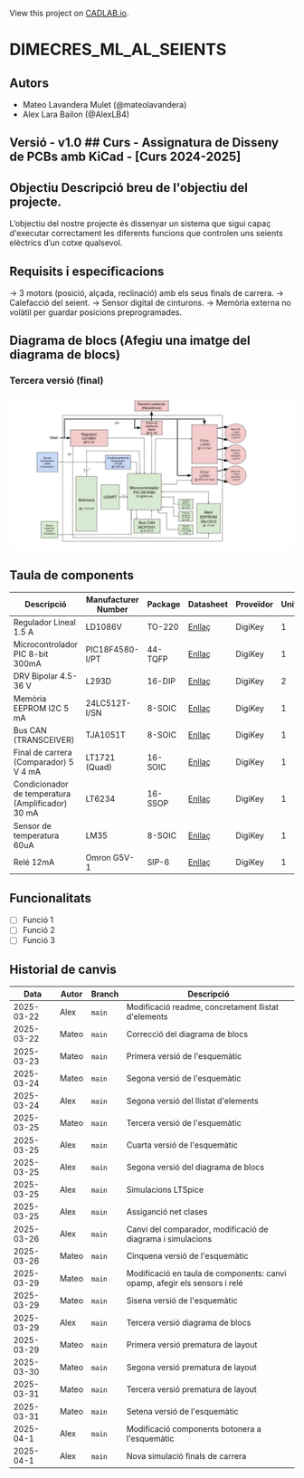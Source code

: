 View this project on [CADLAB.io](https://cadlab.io/project/28988). 

# DIMECRES_ML_AL_SEIENTS
## Autors
- Mateo Lavandera Mulet (@mateolavandera)
- Alex Lara Bailon (@AlexLB4)

## Versió - v1.0 ## Curs - Assignatura de Disseny de PCBs amb KiCad - [Curs 2024-2025]

## Objectiu Descripció breu de l'objectiu del projecte.
L’objectiu del nostre projecte és dissenyar un sistema que sigui capaç d'executar correctament les diferents funcions que controlen uns seients elèctrics d’un cotxe qualsevol.

## Requisits i especificacions
→ 3 motors (posició, alçada, reclinació) amb els seus finals de carrera. 
→ Calefacció del seient. 
→ Sensor digital de cinturons. 
→ Memòria externa no volàtil per guardar posicions preprogramades.

## Diagrama de blocs (Afegiu una imatge del diagrama de blocs)
### Tercera versió (final)
![Diagrama de blocs](Diagrama%20de%20blocs%20EdD%203.jpg)

## Taula de components
| Descripció | Manufacturer Number | Package | Datasheet | Proveïdor | Unitats |
|------------|--------------------|---------|----------|----------|---------|
| Regulador Lineal 1.5 A  | LD1086V | TO-220 | [Enllaç](https://www.st.com/content/ccc/resource/technical/document/datasheet/53/db/00/58/09/98/4b/36/CD00001884.pdf/files/CD00001884.pdf/jcr:content/translations/en.CD00001884.pdf) | DigiKey | 1 |
| Microcontrolador PIC 8-bit 300mA | PIC18F4580-I/PT | 44-TQFP | [Enllaç](https://ww1.microchip.com/downloads/en/DeviceDoc/39637d.pdf) | DigiKey | 1 |
| DRV Bipolar 4.5-36 V  | L293D | 16-DIP | [Enllaç](https://www.st.com/content/ccc/resource/technical/document/datasheet/04/ac/22/f9/20/5d/43/a1/CD00000059.pdf/files/CD00000059.pdf/jcr:content/translations/en.CD00000059.pdf) | DigiKey | 2 |
| Memòria EEPROM I2C 5 mA  | 24LC512T-I/SN | 8-SOIC | [Enllaç](https://ww1.microchip.com/downloads/en/DeviceDoc/24AA512-24LC512-24FC512-512K-Bit-I2C-Serial-EEPROM-20001754Q.pdf) | DigiKey | 1 |
| Bus CAN (TRANSCEIVER) | TJA1051T	| 8-SOIC | [Enllaç](https://www.nxp.com/docs/en/data-sheet/TJA1051.pdf) | DigiKey | 1 |
| Final de carrera (Comparador) 5 V 4 mA  | LT1721 (Quad) | 16-SOIC | [Enllaç](https://www.analog.com/media/en/technical-documentation/data-sheets/17201fc.pdf) | DigiKey | 1 |
| Condicionador de temperatura (Amplificador) 30 mA  | LT6234 | 16-SSOP | [Enllaç](https://www.analog.com/media/en/technical-documentation/data-sheets/623345fc.pdf) | DigiKey | 1 |
| Sensor de temperatura 60uA | LM35 | 8-SOIC | [Enllaç](https://www.ti.com/lit/ds/symlink/lm35.pdf) | DigiKey | 1 |
| Relé 12mA | Omron G5V-1 | SIP-6 | [Enllaç](https://omronfs.omron.com/en_US/ecb/products/pdf/en-g5v_1.pdf) | DigiKey | 1 |



## Funcionalitats
- [ ] Funció 1
- [ ] Funció 2
- [ ] Funció 3

## Historial de canvis 
| Data | Autor | Branch | Descripció |
|------------|-------|--------|-----------------------------------------------------|
| 2025-03-22 | Alex | `main` | Modificació readme, concretament llistat d'elements |
| 2025-03-22 | Mateo | `main` | Correcció del diagrama de blocs |
| 2025-03-23 | Mateo | `main` | Primera versió de l'esquemàtic  |
| 2025-03-24 | Mateo | `main` | Segona versió de l'esquemàtic  |
| 2025-03-24 | Alex | `main` | Segona versió del llistat d'elements |
| 2025-03-25 | Mateo | `main` | Tercera versió de l'esquemàtic  |
| 2025-03-25 | Alex | `main` | Cuarta versió de l'esquemàtic  |
| 2025-03-25 | Alex | `main` | Segona versió del diagrama de blocs |
| 2025-03-25 | Alex | `main` | Simulacions LTSpice |
| 2025-03-25 | Alex | `main` | Assiganció net clases |
| 2025-03-26 | Alex | `main` | Canvi del comparador, modificació de diagrama i simulacions |
| 2025-03-26 | Mateo | `main` | Cinquena versió de l'esquemàtic |
| 2025-03-29 | Mateo | `main` | Modificació en taula de components: canvi opamp, afegir els sensors i relé |
| 2025-03-29 | Mateo | `main` | Sisena versió de l'esquemàtic |
| 2025-03-29 | Alex | `main` | Tercera versió diagrama de blocs |
| 2025-03-29 | Mateo | `main` | Primera versió prematura de layout |
| 2025-03-30 | Mateo | `main` | Segona versió prematura de layout |
| 2025-03-31 | Mateo | `main` | Tercera versió prematura de layout |
| 2025-03-31 | Mateo | `main` | Setena versió de l'esquemàtic |
| 2025-04-1 | Alex | `main` | Modificació components botonera a l'esquemàtic|
| 2025-04-1 | Alex | `main` | Nova simulació finals de carrera |









